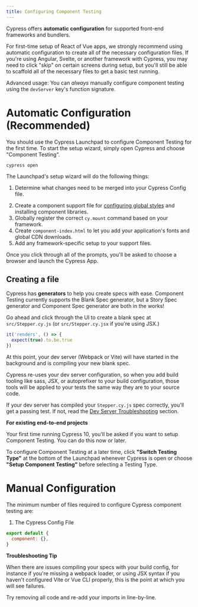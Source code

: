 ```yaml
---
title: Configuring Component Testing
---
```


Cypress offers **automatic configuration** for supported front-end frameworks
and bundlers.

For first-time setup of React of Vue apps, we strongly recommend using automatic
configuration to create all of the necessary configuration files. If you're
using Angular, Svelte, or another framework with Cypress, you may need to click
"skip" on certain screens during setup, but you'll still be able to scaffold all
of the necessary files to get a basic test running.

Advanced usage: You can _always_ manually configure component testing using the
`devServer` key's function signature.

# Automatic Configuration (Recommended)

You should use the Cypress Launchpad to configure Component Testing for the
first time. To start the setup wizard, simply open
Cypress and choose "Component Testing".

<!-- TODO: Video -->

```shell
cypress open
```

The Launchpad's setup wizard will do the following things:
1. Determine what changes need to be merged into your Cypress Config file.
<!-- see GitHub comment-->
2. Create a component support file for [configuring global styles]() and
   installing component libraries.
3. Globally register the correct `cy.mount` command based on your framework.
4. Create `component-index.html` to let you add your application's fonts and global
   CDN downloads.
5. Add any framework-specific setup to your support files.

<!-- TODO: pic of all the files we make, collapsed -->

Once you click through all of the prompts, you'll be asked to choose a browser
and launch the Cypress App.

<!-- TODO: start cypress, take a pic of Choose a Browser -->

## Creating a file

Cypress has **generators** to help you create specs with ease. Component Testing
currently supports the Blank Spec generator, but a Story Spec generator and
Component Spec generator are both in the works!

Go ahead and click through the UI to create a blank spec at `src/Stepper.cy.js`
(or `src/Stepper.cy.jsx` if you're using JSX.)

```js
it('renders', () => {
  expect(true).to.be.true
})
```

<!-- TODO: photo of running test! -->

At this point, your dev server (Webpack or Vite) will have started in the
background and is compiling your new blank spec.

Cypress re-uses your dev server configuration, so when you add build tooling
like sass, JSX, or autoprefixer to your build configuration, those tools will be
applied to your tests the same way they are to your source code.

If your dev server has compiled your `Stepper.cy.js` spec correctly, you'll get
a passing test. If not, read the [Dev Server Troubleshooting]() section.

<Alert>

**For existing end-to-end projects**

Your first time running Cypress 10, you'll be asked if you want to setup
Component Testing. You can do this now or later.

To configure Component Testing at a later time, click **"Switch Testing Type"**
at the bottom of the Launchpad whenever Cypress is open or choose **"Setup
Component Testing"** before selecting a Testing Type.

<!-- TODO: start cypress, take a pic of Switch Testing Type -->

</Alert>

# Manual Configuration

The minimum number of files required to configure Cypress component testing are:

1. The Cypress Config File

```js
export default {
  component: {},
}
```

<Alert type="warning">

**Troubleshooting Tip**

When there are issues compiling your specs with your build config, for instance
if you're missing a webpack loader, or using JSX syntax if you haven't
configured Vite or Vue CLI properly, this is the point at which you will see
failures.

Try removing all code and re-add your imports in line-by-line.

</Alert>
